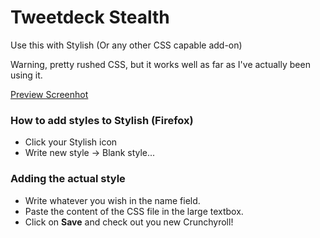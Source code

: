 Tweetdeck Stealth
=================

Use this with Stylish (Or any other CSS capable add-on)

Warning, pretty rushed CSS, but it works well as far as I've actually been using it.

[Preview Screenhot](http://a.pomf.se/zpfexj.png)

### How to add styles to Stylish (Firefox)

* Click your Stylish icon
* Write new style -> Blank style...

### Adding the actual style

* Write whatever you wish in the name field.
* Paste the content of the CSS file in the large textbox.
* Click on **Save** and check out you new Crunchyroll!